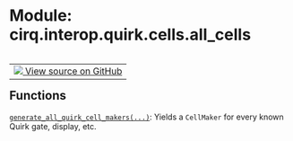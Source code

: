 <div itemscope itemtype="http://developers.google.com/ReferenceObject">
<meta itemprop="name" content="cirq.interop.quirk.cells.all_cells" />
<meta itemprop="path" content="Stable" />
</div>

# Module: cirq.interop.quirk.cells.all_cells

<!-- Insert buttons and diff -->

<table class="tfo-notebook-buttons tfo-api" align="left">

<td>
  <a target="_blank" href="https://github.com/quantumlib/cirq/tree/master/cirq/interop/quirk/cells/all_cells.py">
    <img src="https://www.tensorflow.org/images/GitHub-Mark-32px.png" />
    View source on GitHub
  </a>
</td>
</table>







## Functions

[`generate_all_quirk_cell_makers(...)`](../../../../cirq/interop/quirk/cells/generate_all_quirk_cell_makers.md): Yields a `CellMaker` for every known Quirk gate, display, etc.

